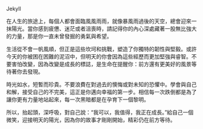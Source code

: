 Jekyll

在人生的旅途上，每個人都會面臨風風雨雨，就像暴風雨過後的天空，總會迎來一抹陽光。當你感到疲憊、迷茫或者沮喪時，請記得你的內心深處藏著一股無比強大的力量，那是你一直未曾發掘的勇氣與希望。

生活從不會一帆風順，但正是這些坎坷和挑戰，塑造了你獨特的韌性與堅毅。或許今天的你被困在困難的泥沼中，但明天的你會因為這些經歷而更加堅強與睿智。不要害怕改變，因為改變是成長的標誌，是生命在提醒你：前方還有更美好的風景等待著你去發現。

時光如水，短暫而珍貴。不要浪費在對過去的懊悔或對未知的恐懼中。學會與自己和解，接受自己的不完美，這正是你邁向幸福的第一步。相信每一次跌倒都是為了讓你更有力量地站起來，每一次黑暗都是在孕育下一個黎明。

所以，抬起頭，深呼吸，對自己說：“我可以，我值得，我正在成長。”給自己一個微笑，迎接明天的陽光，因為你的故事才剛剛開始，精彩仍在前方等待。
